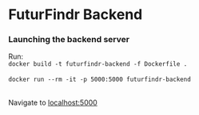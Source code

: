 # FuturFindr Backend
### Launching the backend server
Run:<br />
`docker build -t futurfindr-backend -f Dockerfile .`<br /><br />
`docker run --rm -it -p 5000:5000 futurfindr-backend`<br /><br />

Navigate to [localhost:5000](localhost:5000)<br />